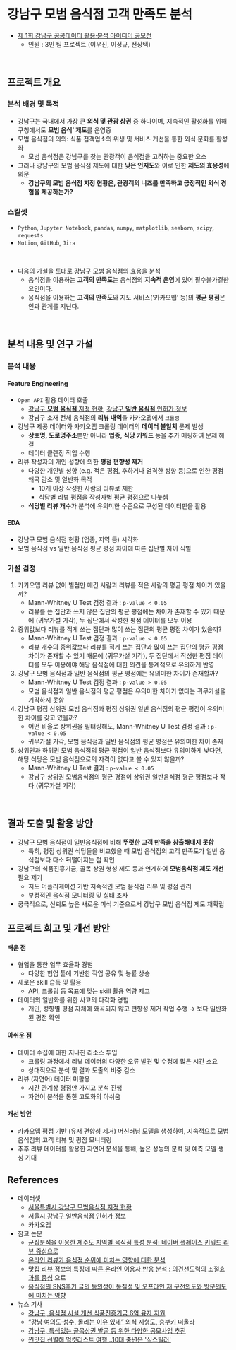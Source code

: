 # 강남구 모범 음식점 고객 만족도 분석
- [제 1회 강남구 공공데이터 활용·분석 아이디어 공모전 ](https://www.gangnam.go.kr/board/B_000031/1073527/view.do?mid=ID01_0313)
    - 인원 : 3인 팀 프로젝트 (이우진, 이정규, 전상택)
<br>


## 프로젝트 개요
### 분석 배경 및 목적
- 강남구는 국내에서 가장 큰 **외식 및 관광 상권** 중 하나이며, 지속적인 활성화를 위해 구청에서도 **모범 음식’ 제도**를 운영중
- 모범 음식점의 의의: 식품 접객업소의 위생 및 서비스 개선을 통한 외식 문화를 활성화
    - 모범 음식점은 강남구를 찾는 관광객이 음식점을 고려하는 중요한 요소
- 그러나 강남구의 모범 음식점 제도에 대한 **낮은 인지도**와 이로 인한 **제도의 효용성**에 의문
    - **강남구의 모범 음식점 지정 현황은, 관광객의 니즈를 만족하고 긍정적인 외식 경험을 제공하는가?**

### 스킬셋
- `Python`, `Jupyter Notebook`, `pandas`, `numpy`, `matplotlib`, `seaborn`, `scipy`, `requests`
- `Notion`, `GitHub`, `Jira`
<br>

- 다음의 가설을 토대로 강남구 모범 음식점의 효용을 분석
    - 음식점을 이용하는 **고객의 만족도**는 음식점의 **지속적 운영**에 있어 필수불가결한 요인이다.
    - 음식점을 이용하는 **고객의 만족도**와 지도 서비스(‘카카오맵’ 등)의 **평균 평점**은 인과 관계를 지닌다.
<br>

## 분석 내용 및 연구 가설
### 분석 내용
#### Feature Engineering
- `Open API` 활용 데이터 호출 
    - [강남구 **모범 음식점** 지정 현황](https://data.seoul.go.kr/dataList/OA-11295/S/1/datasetView.do), [강남구 **일반 음식점** 인허가 정보](https://data.seoul.go.kr/dataList/OA-18674/S/1/datasetView.do)
    - 강남구 소재 전체 음식점의 **리뷰 내역**을 카카오맵에서 `크롤링`
- 강남구 제공 데이터와 카카오맵 크롤링 데이터의 **데이터 불일치** 문제 발생
    - **상호명, 도로명주소**뿐만 아니라 **업종, 식당 키워드** 등을 추가 매핑하여 문제 해결
    - 데이터 클렌징 작업 수행
- 리뷰 작성자의 개인 성향에 의한 **평점 편향성 제거**
    - 다양한 개인별 성향 (e.g. 적은 평점, 후하거나 엄격한 성향 등)으로 인한 평점 왜곡 감소 및 일반화 목적
        - 10개 이상 작성한 사람의 리뷰로 제한
        - 식당별 리뷰 평점을 작성자별 평균 평점으로 나눗셈
    - **식당별 리뷰 개수**가 분석에 유의미한 수준으로 구성된 데이터만을 활용
#### EDA
- 강남구 모범 음식점 현황 (업종, 지역 등) 시각화
- 모범 음식점 vs 일반 음식점 평균 평점 차이에 따른 집단별 차이 식별

### 가설 검정
1. 카카오맵 리뷰 없이 별점만 매긴 사람과 리뷰를 적은 사람의 평균 평점 차이가 있을까?
    - Mann-Whitney U Test 검정 결과 : `p-value < 0.05`
    - 리뷰를 쓴 집단과 쓰지 않은 집단의 평균 평점에는 차이가 존재할 수 있기 때문에 (귀무가설 기각), 두 집단에서 작성한 평점 데이터를 모두 이용
2. 중위값보다 리뷰를 적게 쓰는 집단과 많이 쓰는 집단의 평균 평점 차이가 있을까?
    - Mann-Whitney U Test 검정 결과 : `p-value < 0.05`
    - 리뷰 개수의 중위값보다 리뷰를 적게 쓰는 집단과 많이 쓰는 집단의 평균 평점 차이가 존재할 수 있기 때문에 (귀무가설 기각), 두 집단에서 작성한 평점 데이터를 모두 이용해야 해당 음식점에 대한 의견을 통계적으로 유의하게 반영
3. 강남구 모범 음식점과 일반 음식점의 평균 평점에는 유의미한 차이가 존재할까?
    - Mann-Whitney U Test 검정 결과 : `p-value > 0.05`
    - 모범 음식점과 일반 음식점의 평균 평점은 유의미한 차이가 없다는 귀무가설을 기각하지 못함
4. 강남구 평점 상위권 모범 음식점과 평점 상위권 일반 음식점의 평균 평점이 유의미한 차이를 갖고 있을까?
    - 어떤 비율로 상위권을 필터링해도, Mann-Whitney U Test 검정 결과 : `p-value < 0.05`
    - 귀무가설 기각, 모범 음식점과 일반 음식점의 평균 평점은 유의미한 차이 존재
5. 상위권과 하위권 모범 음식점의 평균 평점이 일반 음식점보다 유의미하게 낮다면, 해당 식당은 모범 음식점으로의 자격이 없다고 볼 수 있지 않을까?
    - Mann-Whitney U Test 결과 : `p-value < 0.05`
    - 강남구 상위권 모범음식점의 평균 평점이 상위권 일반음식점 평균 평점보다 작다 (귀무가설 기각)
<br>

## 결과 도출 및 활용 방안
- 강남구 모범 음식점이 일반음식점에 비해 **뚜렷한 고객 만족을 창출해내지 못함**
    - 특히, 평점 상위권 식당들을 비교했을 때 모범 음식점의 고객 만족도가 일반 음식점보다 다소 뒤떨어지는 점 확인
- 강남구의 식품진흥기금, 골목 상권 형성 제도 등과 연계하여 **모범음식점 제도 개선** 필요 제기
    - 지도 어플리케이션 기반 지속적인 모범 음식점 리뷰 및 평점 관리
    - 부정적인 음식점 모니터링 및 실태 조사
- 궁극적으로, 신뢰도 높은 새로운 미식 기준으로서 강남구 모범 음식점 제도 재확립

## 프로젝트 회고 및 개선 방안
#### 배운 점
- 협업을 통한 업무 효율화 경험
    - 다양한 협업 툴에 기반한 작업 공유 및 능률 상승
- 새로운 skill 습득 및 활용
    -  API, 크롤링 등 목표에 맞는 skill 활용 역량 제고
- 데이터의 일반화를 위한 사고의 다각화 경험
    - 개인, 성향별 평점 자체에 왜곡되지 않고 편향성 제거 작업 수행 → 보다 일반화된 평점 확인
#### 아쉬운 점
- 데이터 수집에 대한 지나친 리소스 투입
    - 크롤링 과정에서 리뷰 데이터의 다양한 오류 발견 및 수정에 많은 시간 소요
    - 상대적으로 분석 및 결과 도출의 비중 감소
- 리뷰 (자연어) 데이터 미활용
    - 시간 관계상 평점만 가지고 분석 진행
    - 자연어 분석을 통한 고도화의 아쉬움
#### 개선 방안
- 카카오맵 평점 기반 (유저 편향성 제거) 머신러닝 모델을 생성하여, 지속적으로 모범 음식점의 고객 리뷰 및 평점 모니터링
- 추후 리뷰 데이터를 활용한 자연어 분석을 통해, 높은 성능의 분석 및 예측 모델 생성 기대

## References
- 데이터셋
    - [서울특별시 강남구 모범음식점 지정 현황](https://www.data.go.kr/data/15075960/fileData.do)
    - [서울시 강남구 일반음식점 인허가 정보](https://data.seoul.go.kr/dataList/OA-18674/S/1/datasetView.do)
    - 카카오맵
 - 참고 논문
    - [군집분석을 이용한 제주도 지역별 음식점 특성 분석: 네이버 플레이스 키워드 리뷰 중심으로](https://www.kci.go.kr/kciportal/ci/sereArticleSearch/ciSereArtiView.kci?sereArticleSearchBean.artiId=ART002908940)
    - [온라인 리뷰가 음식점 순위에 미치는 영향에 대한 분석](https://www.kci.go.kr/kciportal/ci/sereArticleSearch/ciSereArtiView.kci?sereArticleSearchBean.artiId=ART003054633)
    - [맛집 리뷰 정보의 특징에 따른 온라인 이용자 반응 분석 : 의견선도력의 조절효과를 중심](https://www.dbpia.co.kr/journal/articleDetail?nodeId=NODE01973412)
으로 
    - [음식점의 SNS후기 글의 동의성이 동질성 및 오프라인 재 구전의도와 방문의도에 미치는 영향](https://www.dbpia.co.kr/journal/articleDetail?nodeId=NODE10571384)
 - 뉴스 기사
    - [강남구, 음식점 시설 개선 식품진흥기금 6억 융자 지원](https://view.asiae.co.kr/article/2024020707402087661)
    - [“강남‧여의도‧성수, 몰리는 이유 있네” 외식 지형도, 승부키 떠올라](https://www.m-i.kr/news/articleView.html?idxno=1091629)
    - [강남구, 특색있는 골목상권 발굴 등 위한 다양한 공모사업 추진](https://www.siminilbo.co.kr/news/newsview.php?ncode=1160287350679377)
    - [찐맛집 선별해 먹킷리스트 여행…10대·중년은 '식스틸러'](https://www.yna.co.kr/view/AKR20240408054800005?input=1195m)